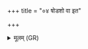 +++
title = "०४ षोडशो वा इत"

+++
<details><summary>मूलम् (GR)</summary>

षोडशो वा इत ऊर्ध्वो लोको यद् ब्रध्नो यद् ब्रध्नस्य विष्टपः ॥
</details>